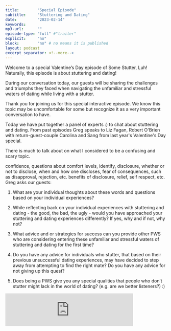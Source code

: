 ```yaml
---
title:        "Special Episode"
subtitle:     "Stuttering and Dating"
date:         "2023-02-14"
keywords:
mp3-url:      ""
episode-type: "full" #"trailer"
explicit:     "no"
block:        "no" # no means it is published
layout: podcast
excerpt_separator: <!--more-->
---
```

Welcome to a special Valentine’s Day episode of Some Stutter, Luh! Naturally, this episode is about stuttering and dating!

During our conversation today, our guests will be sharing the challenges and triumphs they faced when navigating the unfamiliar and stressful waters of dating while living with a stutter.

Thank you for joining us for this special interactive episode. We know this topic may be uncomfortable for some but recognize it as a very important conversation to have.

Today we have put together a panel of experts :) to chat about stuttering and dating. From past episodes Greg speaks to Liz Fagan, Robert O'Brien with return-guest-couple Carolina and Sang from last year's Valentine's Day special.

There is much to talk about on what I considered to be a confusing and scary topic.

confidence, questions about comfort levels, identify, disclosure, whether or not to disclose, when and how one discloses, fear of consequences, such as disapproval, rejection, etc. benefits of disclosure, relief, self respect, etc.
Greg asks our guests:

1. What are your individual thoughts about these words and questions based on your individual experiences?

2. While reflecting back on your individual experiences with stuttering and dating - the good, the bad, the ugly - would you have approached your stuttering and dating experiences differently? If yes, why and if not, why not?

3. What advice and or strategies for success can you provide other PWS who are considering entering these unfamiliar and stressful waters of stuttering and dating for the first time?

3. Do you have any advice for individuals who stutter, that based on their previous unsuccessful dating experiences, may have decided to step away from attempting to find the right mate?  Do you have any advice for not giving up this quest?

4. Does being a PWS give you any special qualities that people who don’t stutter might lack in the world of dating? (e.g. are we better listeners?) :)

<iframe src="https://anchor.fm/somestutterluh/embed/episodes/A-Special-Episode-on-Stuttering-and-Dating-e1un5rh" height="102px" width="400px" frameborder="0" scrolling="no"></iframe>
